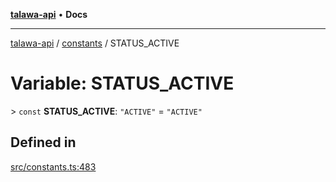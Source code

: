 [**talawa-api**](../../README.md) • **Docs**

***

[talawa-api](../../modules.md) / [constants](../README.md) / STATUS\_ACTIVE

# Variable: STATUS\_ACTIVE

\> `const` **STATUS\_ACTIVE**: `"ACTIVE"` = `"ACTIVE"`

## Defined in

[src/constants.ts:483](https://github.com/PalisadoesFoundation/talawa-api/blob/c952c7a3bfd4b8b910fbae10313f5402ade5a9d4/src/constants.ts#L483)
